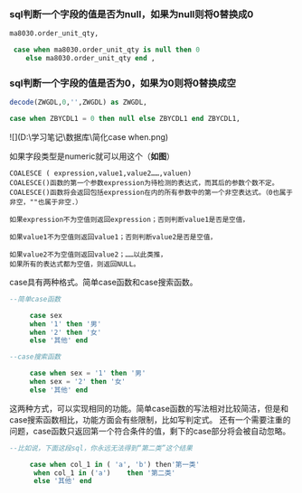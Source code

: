 

### sql判断一个字段的值是否为null，如果为null则将0替换成0

```sql
ma8030.order_unit_qty,

 case when ma8030.order_unit_qty is null then 0 
	else ma8030.order_unit_qty end ,
```

### sql判断一个字段的值是否为0，如果为0则将0替换成空

```sql
decode(ZWGDL,0,'',ZWGDL) as ZWGDL,

case when ZBYCDL1 = 0 then null else ZBYCDL1 end ZBYCDL1,
```



![](D:\学习笔记\数据库\简化case when.png)

如果字段类型是numeric就可以用这个（**如图**）

```
COALESCE ( expression,value1,value2……,valuen) 
COALESCE()函数的第一个参数expression为待检测的表达式，而其后的参数个数不定。
COALESCE()函数将会返回包括expression在内的所有参数中的第一个非空表达式。（0也属于非空，""也属于非空.）

如果expression不为空值则返回expression；否则判断value1是否是空值，

如果value1不为空值则返回value1；否则判断value2是否是空值，

如果value2不为空值则返回value2；……以此类推，
如果所有的表达式都为空值，则返回NULL。
```

case具有两种格式。简单case函数和case搜索函数。

```sql
--简单case函数

     case sex
     when '1' then '男'
     when '2' then '女'
     else '其他' end
```

```sql
--case搜索函数

     case when sex = '1' then '男'
     when sex = '2' then '女'
     else '其他' end
```

这两种方式，可以实现相同的功能。简单case函数的写法相对比较简洁，但是和case搜索函数相比，功能方面会有些限制，比如写判定式。 
还有一个需要注重的问题，case函数只返回第一个符合条件的值，剩下的case部分将会被自动忽略。

```sql
--比如说，下面这段sql，你永远无法得到“第二类”这个结果

     case when col_1 in ( 'a', 'b') then'第一类'
      when col_1 in ('a')    then '第二类'
      else '其他' end
```

